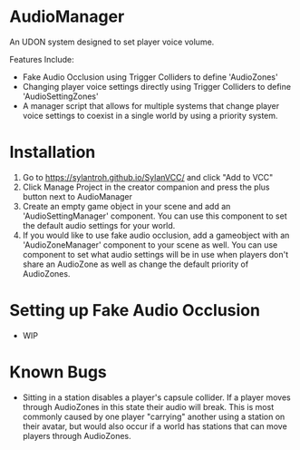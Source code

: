 # AudioManager
An UDON system designed to set player voice volume. 

Features Include:
- Fake Audio Occlusion using Trigger Colliders to define 'AudioZones'
- Changing player voice settings directly using Trigger Colliders to define 'AudioSettingZones'
- A manager script that allows for multiple systems that change player voice settings to coexist in a single world by using a priority system.

# Installation
1. Go to https://sylantroh.github.io/SylanVCC/ and click "Add to VCC"
2. Click Manage Project in the creator companion and press the plus button next to AudioManager
3. Create an empty game object in your scene and add an 'AudioSettingManager' component. You can use this component to set the default audio settings for your world.
4. If you would like to use fake audio occlusion, add a gameobject with an 'AudioZoneManager' component to your scene as well. You can use component to set what audio settings will be in use when players don't share an AudioZone as well as change the default priority of AudioZones.

# Setting up Fake Audio Occlusion
- WIP

# Known Bugs
- Sitting in a station disables a player's capsule collider. If a player moves through AudioZones in this state their audio will break. This is most commonly caused by one player "carrying" another using a station on their avatar, but would also occur if a world has stations that can move players through AudioZones.
